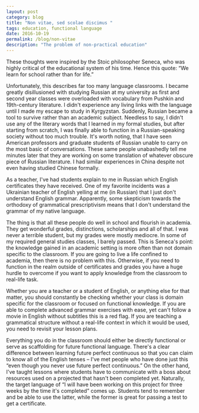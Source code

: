 ```yaml
---
layout: post
category: blog
title: "Non vitae, sed scolae discimus "
tags: education, functional language
date: 2016-10-19
permalink: /blog/non-vitae
description: "The problem of non-practical education"
---
```

These thoughts were inspired by the Stoic philosopher Seneca, who was highly critical of the educational system of his time. Hence this quote: “We learn for school rather than for life.” 

Unfortunately, this describes far too many language classrooms. I became greatly disillusioned with studying Russian at my university as first and second year classes were overloaded with vocabulary from Pushkin and 19th-century literature. I didn't experience any living links with the language until I made my escape to study in Kyrgyzstan. Suddenly, Russian became a tool to survive rather than an academic subject. Needless to say, I didn't use any of the literary words that I learned in my formal studies, but after starting from scratch, I was finally able to function in a Russian-speaking society without too much trouble. It's worth noting, that I have seen American professors and graduate students of Russian unable to carry on the most basic of conversations. These same people unabashedly tell me minutes later that they are working on some translation of whatever obscure piece of Russian literature. I had similar experiences in China despite not even having studied Chinese formally. 

As a teacher, I've had students explain to me in Russian which English certificates they have received. One of my favorite incidents was a Ukrainian teacher of English yelling at me (in Russian) that I just don't understand English grammar. Apparently, some skepticism towards the orthodoxy of grammatical prescriptivism means that I don't understand the grammar of my native language.  

The thing is that all these people do well in school and flourish in academia. They get wonderful grades, distinctions, scholarships and all of that. I was never a terrible student, but my grades were mostly mediocre. In some of my required general studies classes, I barely passed. This is Seneca's point: the knowledge gained in an academic setting is more often than not domain specific to the classroom. If you are going to live a life confined to academia, then there is no problem with this. Otherwise, if you need to function in the realm outside of certificates and grades you have a huge hurdle to overcome if you want to apply knowledge from the classroom to real-life task. 

Whether you are a teacher or a student of English, or anything else for that matter, you should constantly be checking whether your class is domain specific for the classroom or focused on functional knowledge. If you are able to complete advanced grammar exercises with ease, yet can't follow a movie in English without subtitles this is a red flag. If you are teaching a grammatical structure without a real-life context in which it would be used, you need to revisit your lesson plans. 

Everything you do in the classroom should either be directly functional or serve as scaffolding for future functional language. There's a clear difference between learning future perfect continuous so that you can claim to know all of the English tenses – I've met people who have done just this “even though you never use future perfect continuous.” On the other hand, I've taught lessons where students have to communicate with a boss about resources used on a projected that hasn't been completed yet. Naturally, the target language of “I will have been working on this project for three weeks by the time it's completed” comes up. Students tend to remember and be able to use the latter, while the former is great for passing a test to get a certificate. 